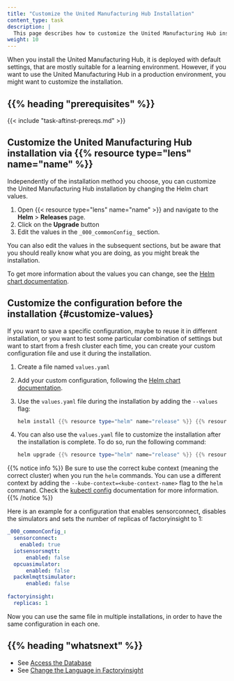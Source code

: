```yaml
---
title: "Customize the United Manufacturing Hub Installation"
content_type: task
description: |
  This page describes how to customize the United Manufacturing Hub installation.
weight: 10
---
```


<!-- overview -->

When you install the United Manufacturing Hub, it is deployed with default settings,
that are mostly suitable for a learning environment. However, if you want to use
the United Manufacturing Hub in a production environment, you might want to customize
the installation.

## {{% heading "prerequisites" %}}

{{< include "task-aftinst-prereqs.md" >}}

<!-- steps -->

## Customize the United Manufacturing Hub installation via {{% resource type="lens" name="name" %}}

Independently of the installation method you choose, you can customize the United
Manufacturing Hub installation by changing the Helm chart values.

1. Open {{< resource type="lens" name="name" >}} and navigate to the **Helm** > **Releases**
   page.
2. Click on the **Upgrade** button
3. Edit the values in the `_000_commonConfig_` section.

You can also edit the values in the subsequent sections, but be aware that you
should really know what you are doing, as you might break the installation.

To get more information about the values you can change, see the
[Helm chart documentation](https://learn.umh.app/docs/core/helmchart/).

## Customize the configuration before the installation {#customize-values}

If you want to save a specific configuration, maybe to reuse it in different
installation, or you want to test some particular combination of settings but
want to start from a fresh cluster each time, you can create your custom
configuration file and use it during the installation.

1. Create a file named `values.yaml`
2. Add your custom configuration, following the
   [Helm chart documentation](/docs/architecture/helm-chart/).
3. Use the `values.yaml` file during the installation by adding the `--values` flag:

    ```powershell
    helm install {{% resource type="helm" name="release" %}} {{% resource type="helm" name="repo" %}}/united-manufacturing-hub -n {{% resource type="ns" name="umh" %}} --values values.yaml
    ```

4. You can also use the `values.yaml` file to customize the installation after
   the installation is complete. To do so, run the following command:

    ```powershell
    helm upgrade {{% resource type="helm" name="release" %}} {{% resource type="helm" name="repo" %}}/united-manufacturing-hub -n {{% resource type="ns" name="umh" %}} --values values.yaml
    ```

{{% notice info %}}
Be sure to use the correct kube context (meaning the correct cluster) when you
run the `helm` commands. You can use a different context by adding the
`--kube-context=<kube-context-name>` flag to the `helm` command. Check the
[kubectl config](https://kubernetes.io/docs/reference/generated/kubectl/kubectl-commands#config)
documentation for more information.
{{% /notice %}}

Here is an example for a configuration that enables sensorconnect, disables
the simulators and sets the number of replicas of factoryinsight to 1:

```yaml
_000_commonConfig_:
  sensorconnect:
    enabled: true
  iotsensorsmqtt:
      enabled: false
  opcuasimulator:
      enabled: false
  packmlmqttsimulator:
      enabled: false
      
factoryinsight:
  replicas: 1
```

Now you can use the same file in multiple installations, in order to have the
same configuration in each one.

<!-- discussion -->

<!-- Optional section; add links to information related to this topic. -->
## {{% heading "whatsnext" %}}

- See [Access the Database](/docs/production-guide/administration/access-database)
- See [Change the Language in Factoryinsight](/docs/production-guide/administration/change-factoryinsight-language)
